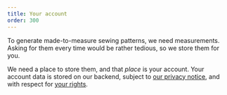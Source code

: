 ```yaml
---
title: Your account
order: 300
---
```


To generate made-to-measure sewing patterns, we need measurements.
Asking for them every time would be rather tedious, so we store them for you.

We need a place to store them, and that _place_ is your account.
Your account data is stored on our backend, subject to [our privacy notice][1],
and with respect for [your rights][2].

[1]: /docs/various/privacy/

[2]: /docs/various/rights/
